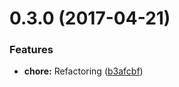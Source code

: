 <a name="0.3.0"></a>
# 0.3.0 (2017-04-21)


### Features

* **chore:** Refactoring ([b3afcbf](https://github.com/kevinbalicot/nodejs-publisher/commit/b3afcbf))



